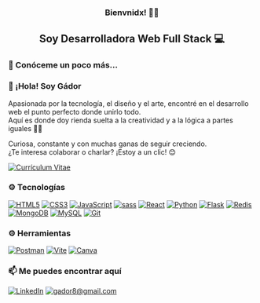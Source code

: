 <!-- Banner -->
<!-- Aplicar emoticonos más llamativo -->
<h3 align='center'>Bienvnidx! 🖖🏻</h3>
<h2 align='center'>Soy Desarrolladora Web Full Stack 💻</h2>
<h3 align='left'>🚀 Conóceme un poco más...</h3>

### 👋 ¡Hola! Soy Gádor

Apasionada por la tecnología, el diseño y el arte, encontré en el desarrollo web el punto perfecto donde unirlo todo.  
Aquí es donde doy rienda suelta a la creatividad y a la lógica a partes iguales 🧠✨

Curiosa, constante y con muchas ganas de seguir creciendo.  
¿Te interesa colaborar o charlar? ¡Estoy a un clic! 😊

<!-- Poner portfolio, CV,  -->
<!-- Para crear badges(https://kapasia-dev-ed.my.site.com/Badges4Me/s/) -->
<a href='https://drive.google.com/file/d/1l0xYsHaTFwhHBv6i9ReHo6m59qZqAJB9/view?usp=sharing'><img alt='Currículum Vitae' src='https://img.shields.io/badge/Curriculum_Vitae-100000?style=for-the-badge&logo=Curriculum Vitae&logoColor=white&labelColor=FF9614&color=FF9614'/></a>

<h3>⚙️ Tecnologías</h3>
<a href='#' target="_blank"><img alt='HTML5' src='https://img.shields.io/badge/HTML5_-100000?style=for-the-badge&logo=HTML5&logoColor=white&labelColor=E34F26&color=E34F26'/></a>
<a href='#' target="_blank"><img alt='CSS3' src='https://img.shields.io/badge/CSS3_-100000?style=for-the-badge&logo=CSS3&logoColor=white&labelColor=1572B6&color=1572B6'/></a>
<a href='#' target="_blank"><img alt='JavaScript' src='https://img.shields.io/badge/JavaScript-100000?style=for-the-badge&logo=JavaScript&logoColor=white&labelColor=F7DF1E&color=F7DF1E'/></a>
<a href='https://github.com/shivamkapasia0' target="_blank"><img alt='sass' src='https://img.shields.io/badge/SASS-100000?style=for-the-badge&logo=sass&logoColor=white&labelColor=CC6699&color=CC6699'/></a>
<a href='#' target="_blank"><img alt='React' src='https://img.shields.io/badge/React-100000?style=for-the-badge&logo=React&logoColor=white&labelColor=61DAFB&color=61DAFB'/></a>
<a href='#' target="_blank"><img alt='Python' src='https://img.shields.io/badge/Python_-100000?style=for-the-badge&logo=Python&logoColor=white&labelColor=3776AB&color=3776AB'/></a>
<a href='#' target="_blank"><img alt='Flask' src='https://img.shields.io/badge/Flask_-100000?style=for-the-badge&logo=Flask&logoColor=white&labelColor=000000&color=000000'/></a>
<a href='#' target="_blank"><img alt='Redis' src='https://img.shields.io/badge/Redis-100000?style=for-the-badge&logo=Redis&logoColor=white&labelColor=DC382D&color=DC382D'/></a>
<a href='#' target="_blank"><img alt='MongoDB' src='https://img.shields.io/badge/MongoDB-100000?style=for-the-badge&logo=MongoDB&logoColor=white&labelColor=47A248&color=47A248'/></a>
<a href='#' target="_blank"><img alt='MySQL' src='https://img.shields.io/badge/Mysql-100000?style=for-the-badge&logo=MySQL&logoColor=white&labelColor=4479A1&color=4479A1'/></a>
<a href='#' target="_blank"><img alt='Git' src='https://img.shields.io/badge/GIT-100000?style=for-the-badge&logo=Git&logoColor=white&labelColor=F05032&color=F05032'/></a>

<h3>⚙️ Herramientas</h3>
<a href='#'><img alt='Postman' src='https://img.shields.io/badge/Postman-100000?style=for-the-badge&logo=Postman&logoColor=white&labelColor=FF6C37&color=FF6C37'/></a>
<a href='#'><img alt='Vite' src='https://img.shields.io/badge/Vite-100000?style=for-the-badge&logo=vite&logoColor=white&labelColor=646CFF&color=646CFF'/></a>
<a href='#'><img alt='Canva' src='https://img.shields.io/badge/Canva-100000?style=for-the-badge&logo=Canva&logoColor=white&labelColor=00C4CC&color=00C4CC'/></a>

<!-- Para crear badges(https://kapasia-dev-ed.my.site.com/Badges4Me/s/) / Cambiar estilo -->

<h3>📫 Me puedes encontrar aquí</h3>

<!-- gmail, LinkedIn-->
<a href='https://www.linkedin.com/in/gador-garcia-martinez-99a33717b' target="_blank"><img alt='LinkedIn ' src='https://img.shields.io/badge/LinkedIn_-100000?style=for-the-badge&logo=LinkedIn &logoColor=ffffff&labelColor=0A9EFB&color=0A9EFB'/></a>
<a href='#'><img alt='gador8@gmail.com' src='https://img.shields.io/badge/gador8@gmail.com-100000?style=for-the-badge&logo=gador8@gmail.com&logoColor=white&labelColor=710CB0&color=710CB0'/></a>
<!--
Here are some ideas to get you started:

- 🔭 I’m currently working on ...
- 🌱 I’m currently learning ...
- 👯 I’m looking to collaborate on ...
- 🤔 I’m looking for help with ...
- 💬 Ask me about ...
- 📫 How to reach me: ...
- 😄 Pronouns: ...
- ⚡ Fun fact: ...
-->
